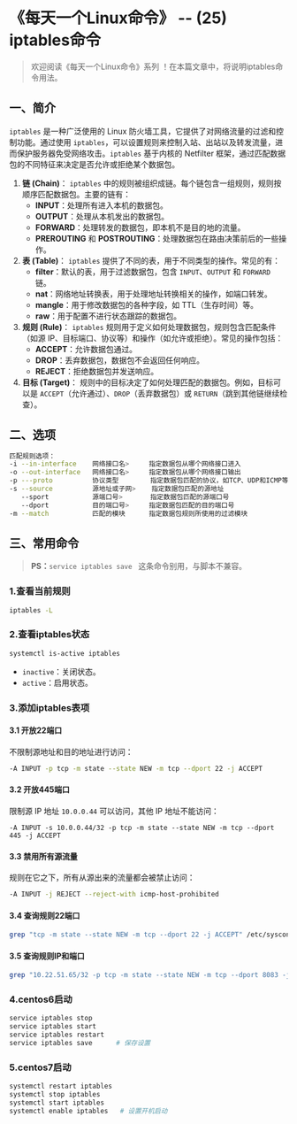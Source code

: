 # 《每天一个Linux命令》 -- (25) iptables命令



> 欢迎阅读《每天一个Linux命令》系列 ！在本篇文章中，将说明iptables命令用法。

## 一、简介

`iptables` 是一种广泛使用的 Linux 防火墙工具，它提供了对网络流量的过滤和控制功能。通过使用 `iptables`，可以设置规则来控制入站、出站以及转发流量，进而保护服务器免受网络攻击。`iptables` 基于内核的 Netfilter 框架，通过匹配数据包的不同特征来决定是否允许或拒绝某个数据包。

1. **链 (Chain)**： `iptables` 中的规则被组织成链。每个链包含一组规则，规则按顺序匹配数据包。主要的链有：
   - **INPUT**：处理所有进入本机的数据包。
   - **OUTPUT**：处理从本机发出的数据包。
   - **FORWARD**：处理转发的数据包，即本机不是目的地的流量。
   - **PREROUTING** 和 **POSTROUTING**：处理数据包在路由决策前后的一些操作。
2. **表 (Table)**： `iptables` 提供了不同的表，用于不同类型的操作。常见的有：
   - **filter**：默认的表，用于过滤数据包，包含 `INPUT`、`OUTPUT` 和 `FORWARD` 链。
   - **nat**：网络地址转换表，用于处理地址转换相关的操作，如端口转发。
   - **mangle**：用于修改数据包的各种字段，如 TTL（生存时间）等。
   - **raw**：用于配置不进行状态跟踪的数据包。
3. **规则 (Rule)**： `iptables` 规则用于定义如何处理数据包，规则包含匹配条件（如源 IP、目标端口、协议等）和操作（如允许或拒绝）。常见的操作包括：
   - **ACCEPT**：允许数据包通过。
   - **DROP**：丢弃数据包，数据包不会返回任何响应。
   - **REJECT**：拒绝数据包并发送响应。
4. **目标 (Target)**： 规则中的目标决定了如何处理匹配的数据包。例如，目标可以是 `ACCEPT`（允许通过）、`DROP`（丢弃数据包）或 `RETURN`（跳到其他链继续检查）。



## 二、选项

```bash
匹配规则选项：
-i --in-interface    网络接口名>     指定数据包从哪个网络接口进入
-o --out-interface   网络接口名>     指定数据包从哪个网络接口输出
-p ---proto          协议类型        指定数据包匹配的协议，如TCP、UDP和ICMP等
-s --source          源地址或子网>    指定数据包匹配的源地址
   --sport           源端口号>       指定数据包匹配的源端口号
   --dport           目的端口号>     指定数据包匹配的目的端口号
-m --match           匹配的模块      指定数据包规则所使用的过滤模块
```



## 三、常用命令

> **PS：**`service iptables save ` 这条命令别用，与脚本不兼容。

### 1.查看当前规则

```bash
iptables -L
```

### 2.查看iptables状态

```bash
systemctl is-active iptables
```

- `inactive`：关闭状态。
- `active`：启用状态。

### 3.**添加iptables表项**

#### 3.1 开放22端口

不限制源地址和目的地址进行访问：

```bash
-A INPUT -p tcp -m state --state NEW -m tcp --dport 22 -j ACCEPT
```

#### 3.2 开放445端口

限制源 IP 地址 `10.0.0.44` 可以访问，其他 IP 地址不能访问：

```
-A INPUT -s 10.0.0.44/32 -p tcp -m state --state NEW -m tcp --dport 445 -j ACCEPT
```

#### 3.3 禁用所有源流量

规则在它之下，所有从源出来的流量都会被禁止访问：

```bash
-A INPUT -j REJECT --reject-with icmp-host-prohibited
```

#### 3.4 查询规则22端口

```bash
grep "tcp -m state --state NEW -m tcp --dport 22 -j ACCEPT" /etc/sysconfig/iptables
```

#### 3.5 查询规则IP和端口

```bash
grep "10.22.51.65/32 -p tcp -m state --state NEW -m tcp --dport 8083 -j ACCEPT" /etc/sysconfig/iptables
```

### 4.centos6启动

```bash
service iptables stop
service iptables start
service iptables restart
service iptables save	   # 保存设置
```

### 5.centos7启动

```bash
systemctl restart iptables
systemctl stop iptables
systemctl start iptables
systemctl enable iptables   # 设置开机启动
```



